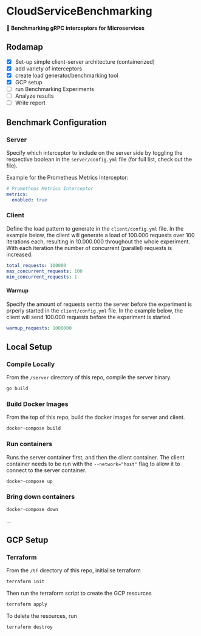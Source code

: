 # CloudServiceBenchmarking
**🧪 Benchmarking gRPC interceptors for Microservices**

## Rodamap
- [X] Set-up simple client-server architecture (containerized)
- [X] add variety of interceptors
- [X] create load generator/benchmarking tool
- [X] GCP setup
- [ ] run Benchmarking Experiments
- [ ] Analyze results
- [ ] Write report

## Benchmark Configuration
### Server
Specify which interceptor to include on the server side by toggling the respective boolean in the ```server/config.yml``` file (for full list, check out the file). 

Example for the Prometheus Metrics Interceptor:
```yml
# Prometheus Metrics Interceptor
metrics:
  enabled: true
```

### Client
Define the load pattern to generate in the ```client/config.yml``` file. In the example below, the client will generate a load of 100.000 requests over 100 iterations each, resulting in 10.000.000 throughout the whole experiment. With each iteration the number of concurrent (parallel) requests is increased.
```yml
total_requests: 100000
max_concurrent_requests: 100
min_concurrent_requests: 1
```
#### Warmup
Specify the amount of requests sentto the server before the experiment is prperly started in the ```client/config.yml``` file. In the example below, the client will send 100.000 requests before the experiment is started.
```yml
warmup_requests: 1000000
```

## Local Setup
### Compile Locally
From the ```/server``` directory of this repo, compile the server binary.
```bash
go build
```



### Build Docker Images
From the top of this repo, build the docker images for server and client.

```bash
docker-compose build
```
### Run containers
Runs the server container first, and then the client container. The client container needs to be run with the `--network="host"` flag to allow it to connect to the server container.
``` bash
docker-compose up
```
### Bring down containers
```bash
docker-compose down
```
...

## GCP Setup
### Terraform
From the ```/tf``` directory of this repo, initialise terraform
```bash
terraform init
```
Then run the terraform script to create the GCP resources
```bash
terraform apply
```
To delete the resources, run
```bash
terraform destroy
```